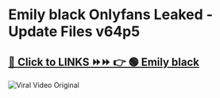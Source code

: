 
 # Emily black Onlyfans Leaked - Update Files v64p5

## <h2><a href="https://clipsfans.com/Emily_black&ref=git">🔗 Click to LINKS ⏩⏩ 👉 🟢 Emily black </a></h2>

<a href="https://clipsfans.com/Emily_black&ref=git" rel="nofollow" data-target="animated-image.originalLink"><img src="https://i.ibb.co.com/xMMVF88/686577567.gif" alt="Viral Video Original" style="max-width: 100%; display: inline-block;" data-target="animated-image.originalImage"></a>


